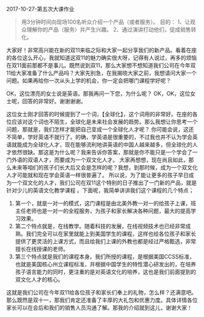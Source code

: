 2017-10-27-第五次大课作业
> 用3分钟时间向现场100名听众介绍一个产品（或者服务）。
> 目的：
> 1、让观众理解你的产品（服务）并产生兴趣。
> 2、通过演讲打动他们，促成销售转化。

 大家好！非常高兴能在新的双11来临之际和大家一起分享我们的新产品。看着在座的各位这么开心，我就知道这双11的魅力确实很大呀，记得有人说过，再多的烦恼在双11面前那都不是事儿。既然说到双11，那么大家想不想知道我们公司在今年双11给大家准备了什么产品吗？大家先别急，在我揭晓大家之前，我想请问大家一个问题。如果再给你一次从头上学的机会，你一定会把哪门课程学好呢？

OK，这位漂亮的女士说是英语。那我再问一下您，为什么呢？
OK，OK，这位女士呢，回答的非常好。谢谢谢谢。

这位女士刚才回答的时候提到了一个词，【全球化】，这个词用的非常好。在座的各位应该对这个词也不陌生，全球化是未来社会发展的趋势。那么我想让你思考一个问题，那就是，我们怎样才能把自己变成一个全球化人才呢？
你可能会说，这还不简单，学好英语不就行了。的确，学英语是很重要的，不过我也并不认为学会英语就能成为全球化人才，现在能够流利地讲英语的中国人越来越多，但全球化的人才依然很缺。那这是为什么呢？我来告诉你答案，那就是你不能只是一个学会了一门外语的双语人才，而要成为一个双文化人才。 
大家再想想，现在尚且如此，那么未来等咱们的孩子们长大后又会是怎样的呢？我想，到那时候，成为一个双文化人才可能就和现在学会英语一样很普遍了。
所以说，为了能让更多的孩子早日成为一个双文化的人才，我们公司在双11这个特别的日子推出了一门新的产品，就是针对少儿的英语文化教学课程 。下面呢，我简单讲讲我们这个课程的几个特点；
1. 第一个，就是一对一的模式，这门课程是由北美外教一对一的给孩子上课，班主任老师也是一对一的全程服务，为孩子和家长解决各种问题，最大的提高学习效果。
2. 第二个特点就是，在线教学。随着科技的发展，在线视频技术也已经非常成熟。我们完全可以在家里就能上到美国学生的课程，这样也给各位孩子和家长提供了更灵活的上课方式，而且给我们上课的外教也都是经过严格甄选，非常擅长在线授课的老师。
3. 第三个特点就是我们的课程本身。我们所授的课程，是根据美国CCSS标准，也就是美国核心州立课程标准，并根据中国学生的特性潜心研发出的，在培养孩子语言能力的同时，更注重的是对英语文化的培养，这也是我们前面提到的双文化人才的核心。

这就是我们公司在今年双11给各位孩子和家长们奉上的礼物，怎么样？还满意吧。那么既然是双十一，那我们肯定还准备了丰厚的大礼包和优惠力度。具体详情各位家长可以在会后和我们的销售人员沟通了解。那我的介绍就到这儿，谢谢大家！